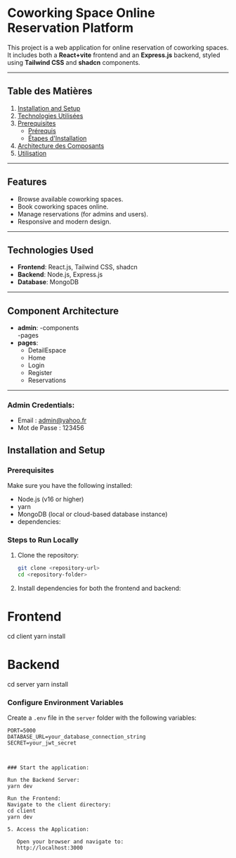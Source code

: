 # Coworking Space Online Reservation Platform

This project is a web application for online reservation of coworking spaces. It includes both a **React+vite** frontend and an **Express.js** backend, styled using **Tailwind CSS** and **shadcn** components.

---

## Table des Matières

1. [Installation and Setup](#installation-and-setup)  
2. [Technologies Utilisées](#technologies-used)  
3. [Prerequisites](#prerequisites)  
   - [Prérequis](#prerequisites)  
   - [Étapes d'Installation](#steps-to-run-locally)  
4. [Architecture des Composants](#component-architecture)  
5. [Utilisation](#utilisation)  

---

## Features
- Browse available coworking spaces.
- Book coworking spaces online.
- Manage reservations (for admins and users).
- Responsive and modern design.

---

## Technologies Used
- **Frontend**: React.js, Tailwind CSS, shadcn
- **Backend**: Node.js, Express.js
- **Database**: MongoDB

---

## Component Architecture
- **admin**: -components  
  -pages  
- **pages**:  
  - DetailEspace  
  - Home  
  - Login  
  - Register  
  - Reservations

---

### Admin Credentials:
- Email : admin@yahoo.fr
- Mot de Passe : 123456
## Installation and Setup

### Prerequisites
Make sure you have the following installed:
- Node.js (v16 or higher)
- yarn
- MongoDB (local or cloud-based database instance)
- dependencies:

### Steps to Run Locally

1. Clone the repository:
   ```bash
   git clone <repository-url>
   cd <repository-folder>
2. Install dependencies for both the frontend and backend:
# Frontend
cd client
yarn install

# Backend
cd server
yarn install

### Configure Environment Variables
Create a `.env` file in the `server` folder with the following variables:

```env
PORT=5000
DATABASE_URL=your_database_connection_string
SECRET=your_jwt_secret



### Start the application:

Run the Backend Server:
yarn dev

Run the Frontend:
Navigate to the client directory:
cd client
yarn dev

5. Access the Application:
   
   Open your browser and navigate to:
   http://localhost:3000

